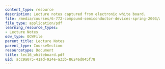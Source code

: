 ```yaml
---
content_type: resource
description: Lecture notes captured from electronic white board.
file: /media/courses/6-772-compound-semiconductor-devices-spring-2003/acc9a07541ad924ea33b86246d045f78_lec16_whiteboard.pdf
file_type: application/pdf
learning_resource_types:
- Lecture Notes
ocw_type: OCWFile
parent_title: Lecture Notes
parent_type: CourseSection
resourcetype: Document
title: lec16_whiteboard.pdf
uid: acc9a075-41ad-924e-a33b-86246d045f78
---
```

